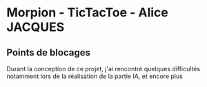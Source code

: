 # Morpion - TicTacToe - Alice JACQUES

## Points de blocages 
Durant la conception de ce projet, j'ai rencontré quelques difficultés notamment lors de la réalisation de la partie IA, et encore plus 
